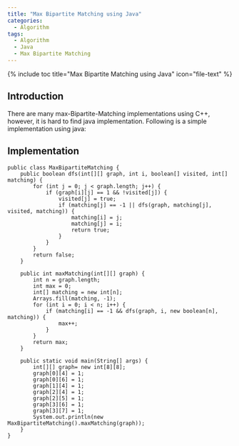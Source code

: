 ```yaml
---
title: "Max Bipartite Matching using Java"
categories:
  - Algorithm
tags:
  - Algorithm
  - Java
  - Max Bipartite Matching
---
```


{% include toc title="Max Bipartite Matching using Java" icon="file-text" %}

## Introduction

There are many max-Bipartite-Matching implementations using C++, however, it is hard to find java implementation. Following is a simple implementation using java:

## Implementation

```
public class MaxBipartiteMatching {
    public boolean dfs(int[][] graph, int i, boolean[] visited, int[] matching) {
        for (int j = 0; j < graph.length; j++) {
            if (graph[i][j] == 1 && !visited[j]) {
                visited[j] = true;
                if (matching[j] == -1 || dfs(graph, matching[j], visited, matching)) {
                    matching[i] = j;
                    matching[j] = i;
                    return true;
                }
            }
        }
        return false;
    }

    public int maxMatching(int[][] graph) {
        int n = graph.length;
        int max = 0;
        int[] matching = new int[n];
        Arrays.fill(matching, -1);
        for (int i = 0; i < n; i++) {
            if (matching[i] == -1 && dfs(graph, i, new boolean[n], matching)) {
                max++;
            }
        }
        return max;
    }

    public static void main(String[] args) {
        int[][] graph= new int[8][8];
        graph[0][4] = 1;
        graph[0][6] = 1;
        graph[1][4] = 1;
        graph[2][4] = 1;
        graph[2][5] = 1;
        graph[3][6] = 1;
        graph[3][7] = 1;
        System.out.println(new MaxBipartiteMatching().maxMatching(graph));
    }
}

```
